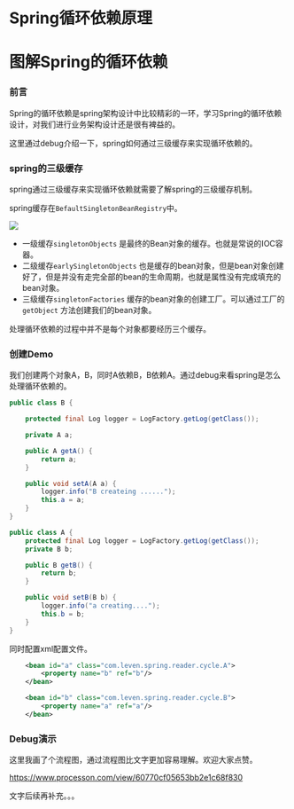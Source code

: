 #  Spring循环依赖原理

#  图解Spring的循环依赖

###  前言

Spring的循环依赖是spring架构设计中比较精彩的一环，学习Spring的循环依赖设计，对我们进行业务架构设计还是很有裨益的。

这里通过debug介绍一下，spring如何通过三级缓存来实现循环依赖的。



###  spring的三级缓存

spring通过三级缓存来实现循环依赖就需要了解spring的三级缓存机制。

spring缓存在`BefaultSingletonBeanRegistry`中。

![](https://img2020.cnblogs.com/blog/1376820/202105/1376820-20210509165846614-1098277308.png)

- 一级缓存`singletonObjects` 是最终的Bean对象的缓存。也就是常说的IOC容器。
- 二级缓存`earlySingletonObjects`   也是缓存的bean对象，但是bean对象创建好了，但是并没有走完全部的bean的生命周期，也就是属性没有完成填充的bean对象。
- 三级缓存`singletonFactories`  缓存的bean对象的创建工厂。可以通过工厂的`getObject` 方法创建我们的bean对象。

处理循环依赖的过程中并不是每个对象都要经历三个缓存。

###  创建Demo

我们创建两个对象A，B，同时A依赖B，B依赖A。通过debug来看spring是怎么处理循环依赖的。

```java
public class B {

	protected final Log logger = LogFactory.getLog(getClass());

	private A a;

	public A getA() {
		return a;
	}

	public void setA(A a) {
		logger.info("B createing ......");
		this.a = a;
	}
}
```

```java
public class A {
	protected final Log logger = LogFactory.getLog(getClass());
	private B b;

	public B getB() {
		return b;
	}

	public void setB(B b) {
		logger.info("a creating....");
		this.b = b;
	}
}

```

同时配置xml配置文件。

```xml
	<bean id="a" class="com.leven.spring.reader.cycle.A">
		<property name="b" ref="b"/>
	</bean>

	<bean id="b" class="com.leven.spring.reader.cycle.B">
		<property name="a" ref="a"/>
	</bean>
```



###  Debug演示

这里我画了个流程图，通过流程图比文字更加容易理解。欢迎大家点赞。

https://www.processon.com/view/60770cf05653bb2e1c68f830

文字后续再补充。。。
